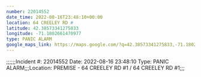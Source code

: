 ```yaml
---
number: 22014552
date_time: 2022-08-16T23:48:10+00:00
location: 64 CREELEY RD #
latitude: 42.38573341275833
longitude: -71.1802661470977
type: PANIC ALARM
google_maps_link: https://maps.google.com/?q=42.38573341275833,-71.1802661470977
---
```


;;;;;;Incident #: 22014552   Date: 2022-08-16 23:48:10   Type: PANIC ALARM;;;Location: PREMISE - 64 CREELEY RD #1 / 64 CREELEY RD #1;;;
